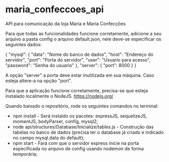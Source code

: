 # maria_confeccoes_api
API para comunicação da loja Maria e Maria Confecções

Para que todas as funcionalidades funcione corretamente, adicione a seu arquivo a pasta config o arquivo default.json, nele deve-se especificar os seguintes dados:

{
    "mysql": {
        "data": "Nome do banco de dados",
        "host": "Endereço do servidor",
        "port": "Porta do servidor",
        "user": "Usuario para acesso",
        "password": "Senha do usuario"
    },
    "server": {
        "port": 8000
    }
}

A opção "server" a porta deve estar inutilizada em sua máquina. Caso esteja altere-a na opção "port".

Para que a aplicação funcione corretamente, precisa-se que esteja instalado localmente o NodeJS.
https://nodejs.org/

Quando baixado o repositório, rode os seguintes comandos no terminal:
- npm install  -  Será instaldo os pacotes: expressJS, sequelizeJS, momentJS, bodyParser, config, mysql2;
- node api/structures/Database/Inicialize/tables.js  -  Construção das tabelas no banco de dados (precisa ter o database já criado e indicado no campo mysql.data do default);
- npm start  -  Fará com que o servidor express inicie na porta especificada no arquivo de config usando nodemon de forma temporária;
